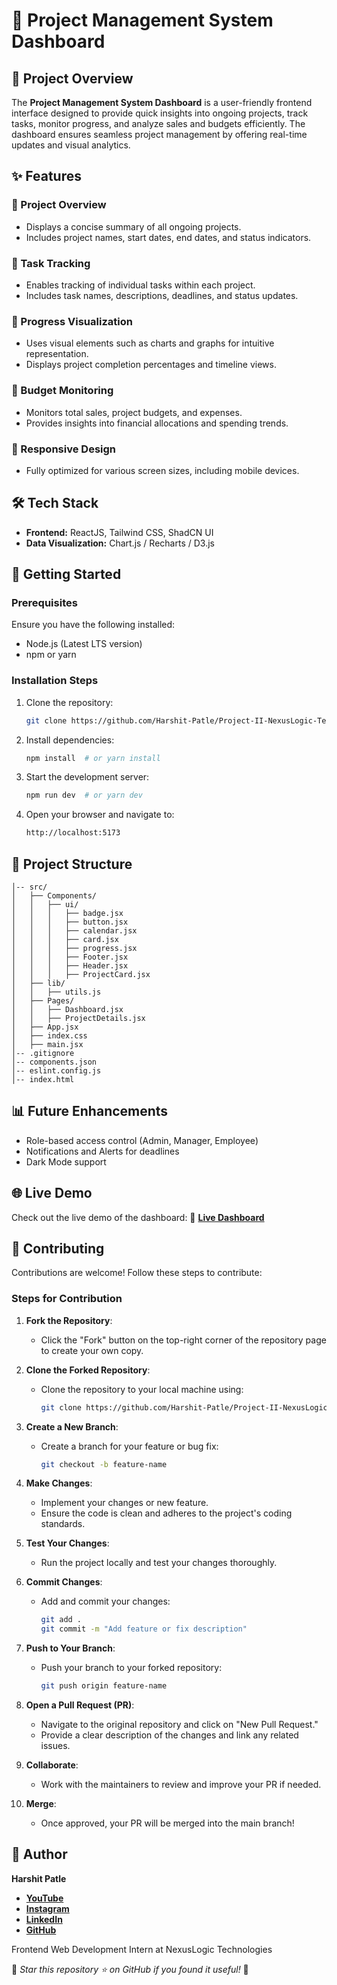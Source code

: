 # 🎯 Project Management System Dashboard

## 📌 Project Overview
The **Project Management System Dashboard** is a user-friendly frontend interface designed to provide quick insights into ongoing projects, track tasks, monitor progress, and analyze sales and budgets efficiently. The dashboard ensures seamless project management by offering real-time updates and visual analytics.

## ✨ Features

### 🔹 Project Overview
- Displays a concise summary of all ongoing projects.
- Includes project names, start dates, end dates, and status indicators.

### 🔹 Task Tracking
- Enables tracking of individual tasks within each project.
- Includes task names, descriptions, deadlines, and status updates.

### 🔹 Progress Visualization
- Uses visual elements such as charts and graphs for intuitive representation.
- Displays project completion percentages and timeline views.

### 🔹 Budget Monitoring
- Monitors total sales, project budgets, and expenses.
- Provides insights into financial allocations and spending trends.

### 🔹 Responsive Design
- Fully optimized for various screen sizes, including mobile devices.

## 🛠️ Tech Stack
- **Frontend:** ReactJS, Tailwind CSS, ShadCN UI
- **Data Visualization:** Chart.js / Recharts / D3.js

## 🚀 Getting Started

### Prerequisites
Ensure you have the following installed:
- Node.js (Latest LTS version)
- npm or yarn

### Installation Steps
1. Clone the repository:
   ```sh
   git clone https://github.com/Harshit-Patle/Project-II-NexusLogic-Technologies.git
   ```
2. Install dependencies:
   ```sh
   npm install  # or yarn install
   ```
3. Start the development server:
   ```sh
   npm run dev  # or yarn dev
   ```
4. Open your browser and navigate to:
   ```sh
   http://localhost:5173
   ```

## 📂 Project Structure
```
│-- src/
│   ├── Components/
│   │   ├── ui/
│   │   │   ├── badge.jsx
│   │   │   ├── button.jsx
│   │   │   ├── calendar.jsx
│   │   │   ├── card.jsx
│   │   │   ├── progress.jsx
│   │   │   ├── Footer.jsx
│   │   │   ├── Header.jsx
│   │   │   ├── ProjectCard.jsx
│   ├── lib/
│   │   ├── utils.js
│   ├── Pages/
│   │   ├── Dashboard.jsx
│   │   ├── ProjectDetails.jsx
│   ├── App.jsx
│   ├── index.css
│   ├── main.jsx
│-- .gitignore
│-- components.json
│-- eslint.config.js
│-- index.html
```

## 📊 Future Enhancements
- Role-based access control (Admin, Manager, Employee)
- Notifications and Alerts for deadlines
- Dark Mode support

## 🌐 Live Demo
Check out the live demo of the dashboard:
🔹 **[Live Dashboard](https://project-ii-nexus-logic-technologies.vercel.app)**

## 🤝 Contributing
Contributions are welcome! Follow these steps to contribute:

### Steps for Contribution
1. **Fork the Repository**:
   - Click the "Fork" button on the top-right corner of the repository page to create your own copy.

2. **Clone the Forked Repository**:
   - Clone the repository to your local machine using:
     ```sh
     git clone https://github.com/Harshit-Patle/Project-II-NexusLogic-Technologies.git
     ```

3. **Create a New Branch**:
   - Create a branch for your feature or bug fix:
     ```sh
     git checkout -b feature-name
     ```

4. **Make Changes**:
   - Implement your changes or new feature.
   - Ensure the code is clean and adheres to the project's coding standards.

5. **Test Your Changes**:
   - Run the project locally and test your changes thoroughly.

6. **Commit Changes**:
   - Add and commit your changes:
     ```sh
     git add .
     git commit -m "Add feature or fix description"
     ```

7. **Push to Your Branch**:
   - Push your branch to your forked repository:
     ```sh
     git push origin feature-name
     ```

8. **Open a Pull Request (PR)**:
   - Navigate to the original repository and click on "New Pull Request."
   - Provide a clear description of the changes and link any related issues.

9. **Collaborate**:
   - Work with the maintainers to review and improve your PR if needed.

10. **Merge**:
    - Once approved, your PR will be merged into the main branch!

## 👤 Author
**Harshit Patle**

- **[YouTube](https://www.youtube.com/@coding_version)**  
- **[Instagram](https://www.instagram.com/coding_version)**  
- **[LinkedIn](https://www.linkedin.com/in/harshit-patle)**  
- **[GitHub](https://github.com/Harshit-Patle)**  

Frontend Web Development Intern at NexusLogic Technologies

💙 *Star this repository ⭐ on GitHub if you found it useful!* 🚀

